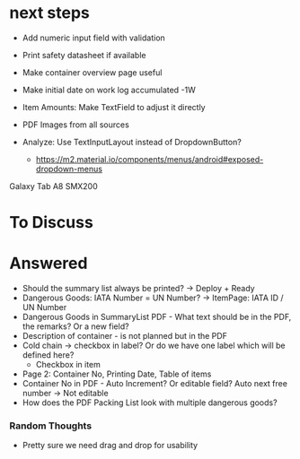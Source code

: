 # next steps
* Add numeric input field with validation

* Print safety datasheet if available

* Make container overview page useful

* Make initial date on work log accumulated -1W

* Item Amounts: Make TextField to adjust it directly

* PDF Images from all sources

* Analyze: Use TextInputLayout instead of DropdownButton?
  * https://m2.material.io/components/menus/android#exposed-dropdown-menus

Galaxy Tab A8 SMX200

# To Discuss

# Answered
* Should the summary list always be printed? -> Deploy + Ready
* Dangerous Goods: IATA Number = UN Number? -> ItemPage: IATA ID / UN Number
* Dangerous Goods in SummaryList PDF - What text should be in the PDF, the remarks? Or a new field?
* Description of container - is not planned but in the PDF
* Cold chain -> checkbox in label? Or do we have one label which will be defined here?
  * Checkbox in item
* Page 2: Container No, Printing Date, Table of items
* Container No in PDF - Auto Increment? Or editable field? Auto next free number -> Not editable
* How does the PDF Packing List look with multiple dangerous goods?


### Random Thoughts
* Pretty sure we need drag and drop for usability